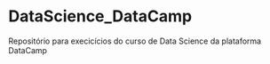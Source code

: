 # DataScience_DataCamp
Repositório para execicícios do curso de Data Science da plataforma DataCamp 
